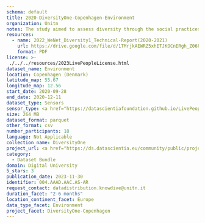 ```yaml
---
schema: default
title: 2020-DiversityOne-Copenhagen-Environment
organization: Unitn
notes: The study aimed to assess diversity through the social practices and daily behaviors of university students from eight different countries. The research was carried out in two phases. Initially, a large sample of students from Denmark, Italy, Mongolia, Paraguay, the United Kingdom, China, Mexico, and India, completed a survey on their social practices, as well as their socio-demographic, cultural, and psychological elements. In the second phase, a sub-sample of the respondents engaged in a four-week data collection by using an innovative smartphone application called iLog. This app collected data from thirty-four smartphone sensors around the clock, allowing for an in-depth investigation into the diversity and daily routines of university students across countries, both synchronically and diachronically.
resources:
  - name: 2022_WeNet_Diversity1_Technical-Report(2020-2021)
    url: https://drive.google.com/file/d/1TMrjkAEWRZ5xhETJKOCnERgh_Z06PO2E/view?usp=drive_link
    format: PDF
license: >-
 ./../../resources/2023LivePeopleLicense.html
dataset_name: Environment
location: Copenhagen (Denmark)
latitude_map: 55.67
longitude_map: 12.56
start_date: 2020-09-28
end_date: 2020-12-11
dataset_type: Sensors
sensor_type: <a href="https://datascientiafoundation.github.io/LivePeople/datasets/2020-DV1-Copenhagen-Pressure%20Event/">pressure</a>, <a href="https://datascientiafoundation.github.io/LivePeople/datasets/2020-DV1-Copenhagen-Light%20Event/">light</a>
size: 264 MB
dataset_format: parquet
other_format: csv
number_participants: 18
language: Not Applicable
collection_name: DiversityOne
project_url: <a href="https://ds.datascientia.eu/community/public/projects/3720e313-356e-4b7c-830e-be5cc7dbb3b6">https://ds.datascientia.eu/community/public/projects/3720e313-356e-4b7c-830e-be5cc7dbb3b6</a>
category: 
  - Dataset Bundle
domain: Digital University
5_stars: 3
publication_date: 2023-11-30
identifier: 004.AAAD.AAC.AS-AR
request_contact: datadistribution.knowdive@unitn.it
duration_facet: "2-6 months"
location_continent_facet: Europe
data_type_facet: Environment
project_facet: DiversityOne-Copenhagen
---
```

